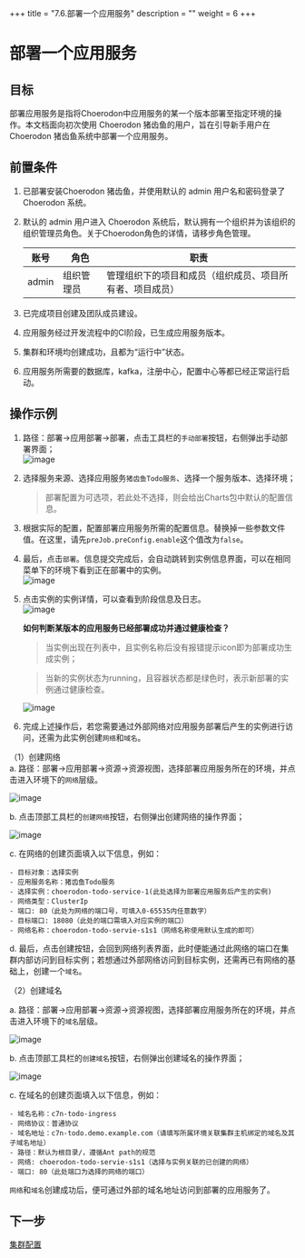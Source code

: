 +++
title = "7.6.部署一个应用服务"
description = ""
weight = 6
+++

# 部署一个应用服务
## 目标
部署应用服务是指将Choerodon中应用服务的某一个版本部署至指定环境的操作。本文档面向初次使用 Choerodon 猪齿鱼的用户，旨在引导新手用户在 Choerodon 猪齿鱼系统中部署一个应用服务。

## 前置条件
1. 已部署安装Choerodon 猪齿鱼，并使用默认的 admin 用户名和密码登录了 Choerodon 系统。
2. 默认的 admin 用户进入 Choerodon 系统后，默认拥有一个组织并为该组织的组织管理员角色。关于Choerodon角色的详情，请移步角色管理。

    |账号|角色|职责|
    |---|---|---|
    |admin|组织管理员|管理组织下的项目和成员（组织成员、项目所有者、项目成员）|
3. 已完成项目创建及团队成员建设。  
4. 应用服务经过开发流程中的CI阶段，已生成应用服务版本。
5. 集群和环境均创建成功，且都为“运行中”状态。
6. 应用服务所需要的数据库，kafka，注册中心，配置中心等都已经正常运行启动。


## 操作示例

1. 路径：部署->应用部署->部署，点击工具栏的`手动部署`按钮，右侧弹出手动部署界面；  
  ![image](/docs/quick-start/devops/image/deploy-1.png)  

2. 选择服务来源、选择应用服务`猪齿鱼Todo服务`、选择一个服务版本、选择环境；
  
    > 部署配置为可选项，若此处不选择，则会给出Charts包中默认的配置信息。  

3. 根据实际的配置，配置部署应用服务所需的配置信息。替换掉一些参数文件值。在这里，请先`preJob.preConfig.enable`这个值改为`false`。

4. 最后，点击`部署`。信息提交完成后，会自动跳转到实例信息界面，可以在相同菜单下的环境下看到正在部署中的实例。    
  ![image](/docs/quick-start/devops/image/back-applications-8.png)  

5. 点击实例的实例详情，可以查看到阶段信息及日志。    
  ![image](/docs/quick-start/devops/image/back-applications-9.png)    
  
    **如何判断某版本的应用服务已经部署成功并通过健康检查？**

    >当实例出现在列表中，且实例名称后没有报错提示icon即为部署成功生成实例；

    >当新的实例状态为running，且容器状态都是绿色时，表示新部署的实例通过健康检查。

    ![image](/docs/quick-start/devops/image/back-applications-10.png)  

6. 完成上述操作后，若您需要通过外部网络对应用服务部署后产生的实例进行访问，还需为此实例创建`网络`和`域名`。

  （1）创建网络  
   a. 路径：部署->应用部署->资源->资源视图，选择部署应用服务所在的环境，并点击进入环境下的`网络`层级。  

  ![image](/docs/quick-start/devops/image/deploy-2.png)

   b. 点击顶部工具栏的`创建网络`按钮，右侧弹出创建网络的操作界面；   
        
  ![image](/docs/quick-start/devops/image/deploy-3.png)   

   c. 在网络的创建页面填入以下信息，例如：
     
    - 目标对象：选择实例  
    - 应用服务名称：猪齿鱼Todo服务  
    - 选择实例：choerodon-todo-service-1(此处选择为部署应用服务后产生的实例)  
    - 网络类型：ClusterIp   
    - 端口: 80（此处为网络的端口号，可填入0-65535内任意数字）  
    - 目标端口: 18080（此处的端口需填入对应实例的端口）   
    - 网络名称：choerodon-todo-servie-s1s1（网络名称使用默认生成的即可）   

   d. 最后，点击创建按钮，会回到网络列表界面，此时便能通过此网络的端口在集群内部访问到目标实例；若想通过外部网络访问到目标实例，还需再已有网络的基础上，创建一个`域名`。


  （2）创建域名  

   a. 路径：部署->应用部署->资源->资源视图，选择部署应用服务所在的环境，并点击进入环境下的`域名`层级。  

  ![image](/docs/quick-start/devops/image/deploy-4.png)

   b. 点击顶部工具栏的`创建域名`按钮，右侧弹出创建域名的操作界面； 
        
  ![image](/docs/quick-start/devops/image/deploy-5.png)   

   c. 在域名的创建页面填入以下信息，例如：

    - 域名名称：c7n-todo-ingress  
    - 网络协议：普通协议  
    - 域名地址：c7n-todo.demo.example.com（请填写所属环境关联集群主机绑定的域名及其子域名地址）  
    - 路径：默认为根目录/，遵循Ant path的规范  
    - 网络: choerodon-todo-servie-s1s1（选择与实例关联的已创建的网络）  
    - 端口: 80（此处端口为选择的网络的端口）        

`网络`和`域名`创建成功后，便可通过外部的域名地址访问到部署的应用服务了。

## 下一步  
[集群配置](../../../quick-start/devops/cluster-config)